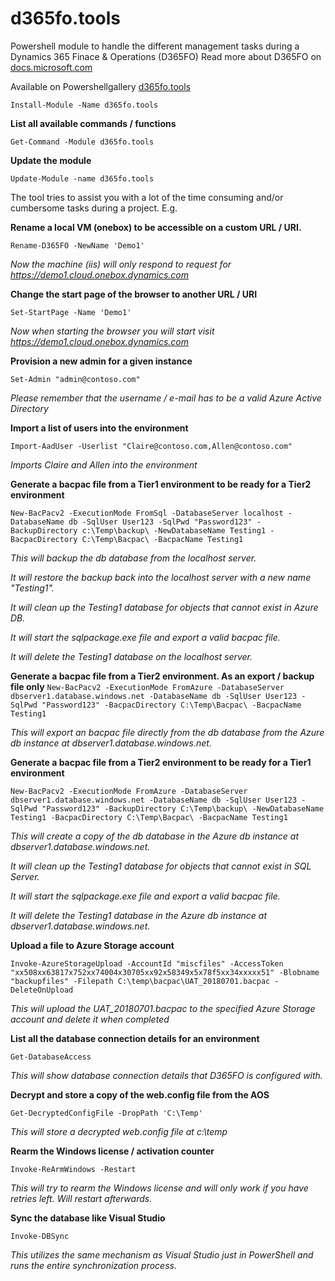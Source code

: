 # d365fo.tools
Powershell module to handle the different management tasks during a Dynamics 365 Finace & Operations (D365FO)
Read more about D365FO on [docs.microsoft.com](https://docs.microsoft.com/en-us/dynamics365/unified-operations/fin-and-ops/index)

Available on Powershellgallery
[d365fo.tools](https://www.powershellgallery.com/packages/d365fo.tools)

`Install-Module -Name d365fo.tools`

**List all available commands / functions**

`Get-Command -Module d365fo.tools`

**Update the module**

`Update-Module -name d365fo.tools`

The tool tries to assist you with a lot of the time consuming and/or cumbersome tasks during a project. E.g.

**Rename a local VM (onebox) to be accessible on a custom URL / URI.**

`Rename-D365FO -NewName 'Demo1'`

*Now the machine (iis) will only respond to request for https://demo1.cloud.onebox.dynamics.com*

**Change the start page of the browser to another URL / URI**

`Set-StartPage -Name 'Demo1'`

*Now when starting the browser you will start visit https://demo1.cloud.onebox.dynamics.com*

**Provision a new admin for a given instance**

`Set-Admin "admin@contoso.com"`

*Please remember that the username / e-mail has to be a valid Azure Active Directory*

**Import a list of users into the environment**

`Import-AadUser -Userlist "Claire@contoso.com,Allen@contoso.com"`

*Imports Claire and Allen into the environment*

**Generate a bacpac file from a Tier1 environment to be ready for a Tier2 environment**

`New-BacPacv2 -ExecutionMode FromSql -DatabaseServer localhost -DatabaseName db -SqlUser User123 -SqlPwd "Password123" -BackupDirectory c:\Temp\backup\ -NewDatabaseName Testing1 -BacpacDirectory C:\Temp\Bacpac\ -BacpacName Testing1`

*This will backup the db database from the localhost server.*

*It will restore the backup back into the localhost server with a new name "Testing1".*

*It will clean up the Testing1 database for objects that cannot exist in Azure DB.*

*It will start the sqlpackage.exe file and export a valid bacpac file.*

*It will delete the Testing1 database on the localhost server.*

**Generate a bacpac file from a Tier2 environment. As an export / backup file only**
`New-BacPacv2 -ExecutionMode FromAzure -DatabaseServer dbserver1.database.windows.net -DatabaseName db -SqlUser User123 -SqlPwd "Password123" -BacpacDirectory C:\Temp\Bacpac\ -BacpacName Testing1`

*This will export an bacpac file directly from the db database from the Azure db instance at dbserver1.database.windows.net.*

**Generate a bacpac file from a Tier2 environment to be ready for a Tier1 environment**

`New-BacPacv2 -ExecutionMode FromAzure -DatabaseServer dbserver1.database.windows.net -DatabaseName db -SqlUser User123 -SqlPwd "Password123" -BackupDirectory C:\Temp\backup\ -NewDatabaseName Testing1 -BacpacDirectory C:\Temp\Bacpac\ -BacpacName Testing1`

*This will create a copy of the db database in the Azure db instance at dbserver1.database.windows.net.*

*It will clean up the Testing1 database for objects that cannot exist in SQL Server.*

*It will start the sqlpackage.exe file and export a valid bacpac file.*

*It will delete the Testing1 database in the Azure db instance at dbserver1.database.windows.net.*

**Upload a file to Azure Storage account**

`Invoke-AzureStorageUpload -AccountId "miscfiles" -AccessToken "xx508xx63817x752xx74004x30705xx92x58349x5x78f5xx34xxxxx51" -Blobname "backupfiles" -Filepath C:\temp\bacpac\UAT_20180701.bacpac -DeleteOnUpload`

*This will upload the UAT_20180701.bacpac to the specified Azure Storage account and delete it when completed*

**List all the database connection details for an environment**

`Get-DatabaseAccess`

*This will show database connection details that D365FO is configured with.*

**Decrypt and store a copy of the web.config file from the AOS**

`Get-DecryptedConfigFile -DropPath 'C:\Temp'`

*This will store a decrypted web.config file at c:\temp*

**Rearm the Windows license / activation counter**

`Invoke-ReArmWindows -Restart`

*This will try to rearm the Windows license and will only work if you have retries left. Will restart afterwards.*

**Sync the database like Visual Studio**

`Invoke-DBSync`

*This utilizes the same mechanism as Visual Studio just in PowerShell and runs the entire synchronization process.* 
